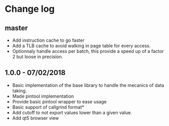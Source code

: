 Change log
==========

master
------

 * Add instruction cache to go faster
 * Add a TLB cache to avoid walking in page table for every access.
 * Optionnaly handle access per batch, this provide a speed up of a factor 2 but loose in precision.

1.0.0 - 07/02/2018
------------------

 * Basic implementation of the base library to handle the mecanics of data taking.
 * Made pintool implementation
 * Provide basic pintool wrapper to ease usage
 * Basic support of callgrind format*
 * Add cutoff to not export values lower than a given value.
 * Add qt5 browser view
